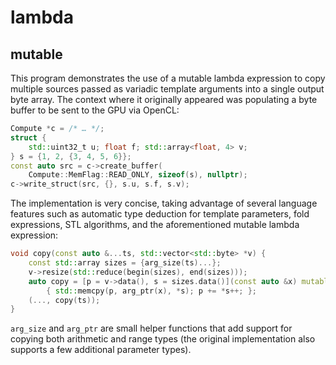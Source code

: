 lambda
======

mutable
-------

This program demonstrates the use of a mutable lambda expression to copy
multiple sources passed as variadic template arguments into a single output byte
array.  The context where it originally appeared was populating a byte buffer to
be sent to the GPU via OpenCL:

```cpp
Compute *c = /* … */;
struct {
    std::uint32_t u; float f; std::array<float, 4> v;
} s = {1, 2, {3, 4, 5, 6}};
const auto src = c->create_buffer(
    Compute::MemFlag::READ_ONLY, sizeof(s), nullptr);
c->write_struct(src, {}, s.u, s.f, s.v);
```

The implementation is very concise, taking advantage of several language
features such as automatic type deduction for template parameters, fold
expressions, STL algorithms, and the aforementioned mutable lambda expression:

```cpp
void copy(const auto &...ts, std::vector<std::byte> *v) {
    const std::array sizes = {arg_size(ts)...};
    v->resize(std::reduce(begin(sizes), end(sizes)));
    auto copy = [p = v->data(), s = sizes.data()](const auto &x) mutable
        { std::memcpy(p, arg_ptr(x), *s); p += *s++; };
    (..., copy(ts));
}
```

`arg_size` and `arg_ptr` are small helper functions that add support for copying
both arithmetic and range types (the original implementation also supports a few
additional parameter types).
